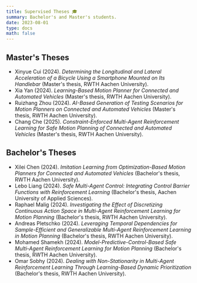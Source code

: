 ```yaml
---
title: Supervised Theses 🎓
summary: Bachelor's and Master's students.
date: 2023-08-01
type: docs
math: false
---
```

## Master's Theses
* Xinyue Cui (2024). *Determining the Longitudinal and Lateral Acceleration of a Bicycle Using a Smartphone Mounted on Its Handlebar* (Master's thesis, RWTH Aachen University).
* Xia Yan (2024). *Learning-Based Motion Planner for Connected and Automated Vehicles* (Master's thesis, RWTH Aachen University).
* Ruizhang Zhou (2024). *AI-Based Generation of Testing Scenarios for Motion Planners on Connected and Automated Vehicles* (Master's thesis, RWTH Aachen University).
* Chang Che (2025). *Constraint-Enforced Multi-Agent Reinforcement Learning for Safe Motion Planning of Connected and Automated Vehicles* (Master's thesis, RWTH Aachen University).

## Bachelor's Theses
* Xilei Chen (2024). *Imitation Learning from Optimization-Based Motion Planners for Connected and Automated Vehicles* (Bachelor's thesis, RWTH Aachen University).
* Lebo Liang (2024). *Safe Multi-Agent Control: Integrating Control Barrier Functions with Reinforcement Learning* (Bachelor's thesis, Aachen University of Applied Sciences).
* Raphael Malig (2024). *Investigating the Effect of Discretizing Continuous Action Space in Multi-Agent Reinforcement Learning for Motion Planning* (Bachelor's thesis, RWTH Aachen University).
* Andreas Pletschko (2024). *Leveraging Temporal Dependencies for Sample-Efficient and Generalizable Multi-Agent Reinforcement Learning in Motion Planning* (Bachelor's thesis, RWTH Aachen University).
* Mohamed Shamekh (2024). *Model-Predictive-Control-Based Safe Multi-Agent Reinforcement Learning for Motion Planning* (Bachelor's thesis, RWTH Aachen University).
* Omar Sobhy (2024). *Dealing with Non-Stationarity in Multi-Agent Reinforcement Learning Through Learning-Based Dynamic Prioritization* (Bachelor's thesis, RWTH Aachen University).